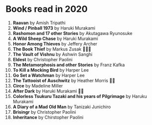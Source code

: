 # Books read in 2020

1. **Raavan** by Amish Tripathi
2. **Wind / Pinball 1973** by Haruki Murakami
3. **Rashomon and 17 other Stories** by Akutagawa Ryunosuke
4. **A Wild Sheep Chase** by Haruki Murakami
5. **Honor Among Thieves** by Jeffery Archer
6. **The Book Thief** by Markus Zusak :star2::star2::star2:
7. **The Vault of Vishnu** by Ashwin Sanghi
8. **Eldest** by Christopher Paolini
9. **The Metamorphosis and other Stories** by Franz Kafka
10. **To Kill a Mocking Bird** by Harper Lee
11. **Go Set a Watchman** by Harper Lee
12. **The Tattooist of Auschwitz** by Heather Morris :star2::star2:
13. **Circe** by Madeline Miller
14. **After Dark** by Haruki Murakami :star2::star2:
15. **Colorless Tsukuru Tazaki and his years of Pilgrimage** by Haruku Murakami
16. **A Diary of a Mad Old Man** by Tanizaki Junichiro
17. **Brisingr** by Christopher Paolini
18. **Inheritance** by Chirstopher Paolini